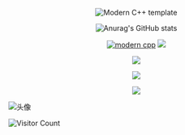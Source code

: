 <div id="title" align=center>

![Modern C++ template][github-sub-title:img]

![Anurag's GitHub stats](https://github-readme-stats.vercel.app/api?username=Ben1524&show_icons=true&theme=radical)

[![modern cpp](https://img.shields.io/badge/code-Modern%20C++-blue)](https://learn.microsoft.com/zh-cn/cpp/cpp/welcome-back-to-cpp-modern-cpp) 
![](https://img.shields.io/badge/讨厌-学习-yellow) 


![](https://img.shields.io/badge/性格-开朗、自信-red) 

![](https://img.shields.io/badge/爱好-网络编程、音视频-red)

![](https://img.shields.io/badge/梦想-给小美天天买早餐-blue)


</div>

![头像](image/img.jpg)

![Visitor Count](https://profile-counter.glitch.me/Ben1524/count.svg)

[github-sub-title:img]: https://readme-typing-svg.herokuapp.com?font=Segoe+Script&center=true&lines=Ben1524.
